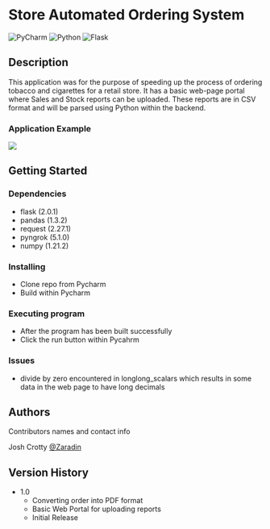 # Store Automated Ordering System
![PyCharm](https://img.shields.io/badge/pycharm-143?style=for-the-badge&logo=pycharm&logoColor=black&color=black&labelColor=green)
![Python](https://img.shields.io/badge/python-3670A0?style=for-the-badge&logo=python&logoColor=ffdd54)
![Flask](https://img.shields.io/badge/flask-%23000.svg?style=for-the-badge&logo=flask&logoColor=white)

## Description

This application was for the purpose of speeding up the process of ordering tobacco and cigarettes for a retail store.
It has a basic web-page portal where Sales and Stock reports can be uploaded. These reports are in CSV format and will be parsed using Python within the backend.


### Application Example

![](https://s3.gifyu.com/images/2023-02-18-12-46-44.gif)


## Getting Started

### Dependencies

* flask (2.0.1)
* pandas (1.3.2)
* request (2.27.1)
* pyngrok (5.1.0)
* numpy (1.21.2)
### Installing

* Clone repo from Pycharm
* Build within Pycharm

### Executing program

* After the program has been built successfully
* Click the run button within Pycahrm

### Issues
* divide by zero encountered in longlong_scalars which results in some data in the web page to have long decimals

## Authors

Contributors names and contact info

Josh Crotty
[@Zaradin](https://github.com/Zaradin)

## Version History
* 1.0
  * Converting order into PDF format
  * Basic Web Portal for uploading  reports
  * Initial Release

